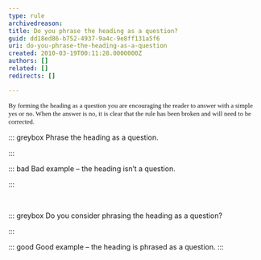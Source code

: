 ```yaml
---
type: rule
archivedreason: 
title: Do you phrase the heading as a question?
guid: dd18ed86-b752-4937-9a4c-9e8ff131a5f6
uri: do-you-phrase-the-heading-as-a-question
created: 2010-03-19T00:11:28.0000000Z
authors: []
related: []
redirects: []

---
```


<font size="2">        <font face="Verdana">By forming the heading as a question you are encouraging the reader to answer with a simple yes or no. When the answer is no, it is clear that the rule has been broken and will need to be corrected.</font>
      </font>

<!--endintro-->


::: greybox
Phrase the heading as a question. 

:::




::: bad
Bad example – the heading isn’t a question.

:::

 

::: greybox
Do you consider phrasing the heading as a question?

:::




::: good
Good example – the heading is phrased as a question.
:::
